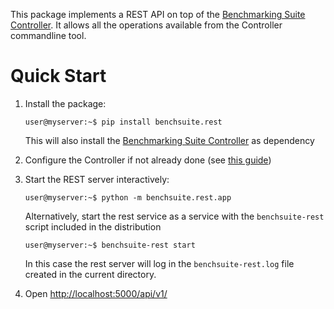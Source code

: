 This package implements a REST API on top of the [Benchmarking Suite Controller](https://github.com/benchmarking-suite/benchsuite-controller). It allows all the operations available from the Controller commandline tool.
# Quick Start
1. Install the package:
    ```
    user@myserver:~$ pip install benchsuite.rest
    ```
    This will also install the [Benchmarking Suite Controller](https://github.com/benchmarking-suite/benchsuite-controller) as dependency
2. Configure the Controller if not already done (see [this guide](https://github.com/benchmarking-suite/benchsuite-configuration/blob/master/README.md))

3. Start the REST server interactively:
    ```
    user@myserver:~$ python -m benchsuite.rest.app
    ```
    Alternatively, start the rest service as a service with the `benchsuite-rest` script included in the distribution
    ```
    user@myserver:~$ benchsuite-rest start
    ```
    In this case the rest server will log in the `benchsuite-rest.log` file created in the current directory.
    
4. Open [http://localhost:5000/api/v1/](http://localhost:5000/api/v1/)